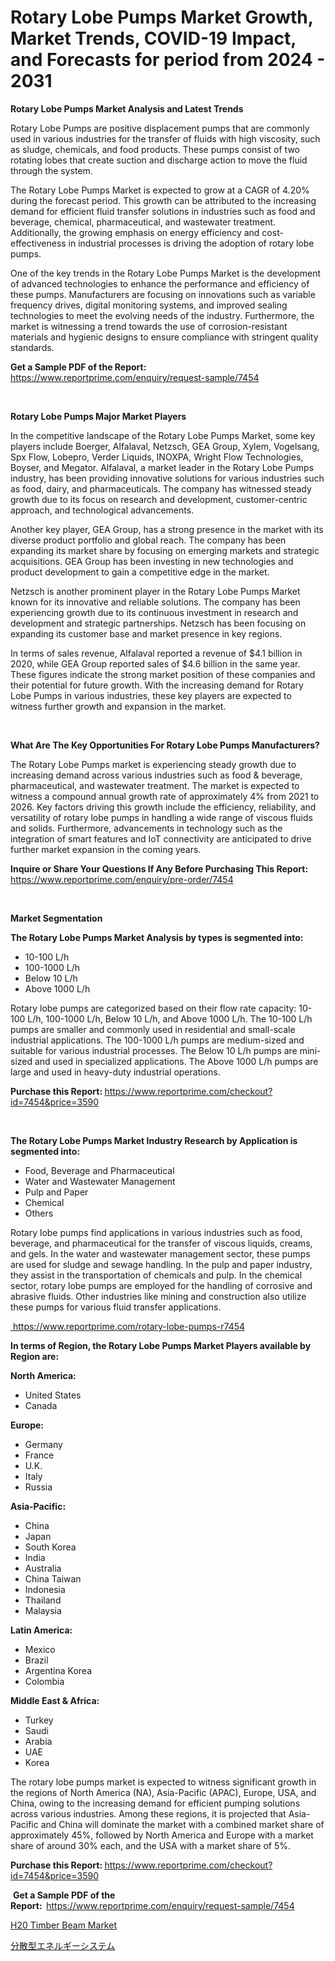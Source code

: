 <p><h1>Rotary Lobe Pumps Market Growth, Market Trends, COVID-19 Impact, and Forecasts for period from 2024 - 2031</h1></p><p><strong>Rotary Lobe Pumps Market Analysis and Latest Trends</strong></p>
<p><p>Rotary Lobe Pumps are positive displacement pumps that are commonly used in various industries for the transfer of fluids with high viscosity, such as sludge, chemicals, and food products. These pumps consist of two rotating lobes that create suction and discharge action to move the fluid through the system.</p><p>The Rotary Lobe Pumps Market is expected to grow at a CAGR of 4.20% during the forecast period. This growth can be attributed to the increasing demand for efficient fluid transfer solutions in industries such as food and beverage, chemical, pharmaceutical, and wastewater treatment. Additionally, the growing emphasis on energy efficiency and cost-effectiveness in industrial processes is driving the adoption of rotary lobe pumps.</p><p>One of the key trends in the Rotary Lobe Pumps Market is the development of advanced technologies to enhance the performance and efficiency of these pumps. Manufacturers are focusing on innovations such as variable frequency drives, digital monitoring systems, and improved sealing technologies to meet the evolving needs of the industry. Furthermore, the market is witnessing a trend towards the use of corrosion-resistant materials and hygienic designs to ensure compliance with stringent quality standards.</p></p>
<p><strong>Get a Sample PDF of the Report:&nbsp;</strong> <a href="https://www.reportprime.com/enquiry/request-sample/7454">https://www.reportprime.com/enquiry/request-sample/7454</a></p>
<p>&nbsp;</p>
<p><strong>Rotary Lobe Pumps Major Market Players</strong></p>
<p><p>In the competitive landscape of the Rotary Lobe Pumps Market, some key players include Boerger, Alfalaval, Netzsch, GEA Group, Xylem, Vogelsang, Spx Flow, Lobepro, Verder Liquids, INOXPA, Wright Flow Technologies, Boyser, and Megator. Alfalaval, a market leader in the Rotary Lobe Pumps industry, has been providing innovative solutions for various industries such as food, dairy, and pharmaceuticals. The company has witnessed steady growth due to its focus on research and development, customer-centric approach, and technological advancements.</p><p>Another key player, GEA Group, has a strong presence in the market with its diverse product portfolio and global reach. The company has been expanding its market share by focusing on emerging markets and strategic acquisitions. GEA Group has been investing in new technologies and product development to gain a competitive edge in the market.</p><p>Netzsch is another prominent player in the Rotary Lobe Pumps Market known for its innovative and reliable solutions. The company has been experiencing growth due to its continuous investment in research and development and strategic partnerships. Netzsch has been focusing on expanding its customer base and market presence in key regions.</p><p>In terms of sales revenue, Alfalaval reported a revenue of $4.1 billion in 2020, while GEA Group reported sales of $4.6 billion in the same year. These figures indicate the strong market position of these companies and their potential for future growth. With the increasing demand for Rotary Lobe Pumps in various industries, these key players are expected to witness further growth and expansion in the market.</p></p>
<p>&nbsp;</p>
<p><strong>What Are The Key Opportunities For Rotary Lobe Pumps Manufacturers?</strong></p>
<p><p>The Rotary Lobe Pumps market is experiencing steady growth due to increasing demand across various industries such as food & beverage, pharmaceutical, and wastewater treatment. The market is expected to witness a compound annual growth rate of approximately 4% from 2021 to 2026. Key factors driving this growth include the efficiency, reliability, and versatility of rotary lobe pumps in handling a wide range of viscous fluids and solids. Furthermore, advancements in technology such as the integration of smart features and IoT connectivity are anticipated to drive further market expansion in the coming years.</p></p>
<p><strong>Inquire or Share Your Questions If Any Before Purchasing This Report:</strong> <a href="https://www.reportprime.com/enquiry/pre-order/7454">https://www.reportprime.com/enquiry/pre-order/7454</a></p>
<p>&nbsp;</p>
<p><strong>Market Segmentation</strong></p>
<p><strong>The Rotary Lobe Pumps Market Analysis by types is segmented into:</strong></p>
<p><ul><li>10-100 L/h</li><li>100-1000 L/h</li><li>Below 10 L/h</li><li>Above 1000 L/h</li></ul></p>
<p><p>Rotary lobe pumps are categorized based on their flow rate capacity: 10-100 L/h, 100-1000 L/h, Below 10 L/h, and Above 1000 L/h. The 10-100 L/h pumps are smaller and commonly used in residential and small-scale industrial applications. The 100-1000 L/h pumps are medium-sized and suitable for various industrial processes. The Below 10 L/h pumps are mini-sized and used in specialized applications. The Above 1000 L/h pumps are large and used in heavy-duty industrial operations.</p></p>
<p><strong>Purchase this Report:&nbsp;</strong><a href="https://www.reportprime.com/checkout?id=7454&price=3590">https://www.reportprime.com/checkout?id=7454&price=3590</a></p>
<p>&nbsp;</p>
<p><strong>The Rotary Lobe Pumps Market Industry Research by Application is segmented into:</strong></p>
<p><ul><li>Food, Beverage and Pharmaceutical</li><li>Water and Wastewater Management</li><li>Pulp and Paper</li><li>Chemical</li><li>Others</li></ul></p>
<p><p>Rotary lobe pumps find applications in various industries such as food, beverage, and pharmaceutical for the transfer of viscous liquids, creams, and gels. In the water and wastewater management sector, these pumps are used for sludge and sewage handling. In the pulp and paper industry, they assist in the transportation of chemicals and pulp. In the chemical sector, rotary lobe pumps are employed for the handling of corrosive and abrasive fluids. Other industries like mining and construction also utilize these pumps for various fluid transfer applications.</p></p>
<p><a href="https://www.reportprime.com/rotary-lobe-pumps-r7454">&nbsp;https://www.reportprime.com/rotary-lobe-pumps-r7454</a></p>
<p><strong>In terms of Region, the Rotary Lobe Pumps Market Players available by Region are:</strong></p>
<p>
    <p> <strong> North America: </strong>
        <ul>
            <li>United States</li>
            <li>Canada</li>
        </ul>
        </p> 
    <p> <strong> Europe: </strong>
        <ul>
            <li>Germany</li>
            <li>France</li>
            <li>U.K.</li>
            <li>Italy</li>
            <li>Russia</li>
        </ul>
        </p> 
    <p> <strong> Asia-Pacific: </strong>
        <ul>
            <li>China</li>
            <li>Japan</li>
            <li>South Korea</li>
            <li>India</li>
            <li>Australia</li>
            <li>China Taiwan</li>
            <li>Indonesia</li>
            <li>Thailand</li>
            <li>Malaysia</li>
        </ul>
        </p> 
    <p> <strong> Latin America: </strong>
        <ul>
            <li>Mexico</li>
            <li>Brazil</li>
            <li>Argentina Korea</li>
            <li>Colombia</li>
        </ul>
        </p> 
    <p> <strong> Middle East & Africa: </strong>
        <ul>
            <li>Turkey</li>
            <li>Saudi</li>
            <li>Arabia</li>
            <li>UAE</li>
            <li>Korea</li>
        </ul>
    </p>
    </p>
<p><p>The rotary lobe pumps market is expected to witness significant growth in the regions of North America (NA), Asia-Pacific (APAC), Europe, USA, and China, owing to the increasing demand for efficient pumping solutions across various industries. Among these regions, it is projected that Asia-Pacific and China will dominate the market with a combined market share of approximately 45%, followed by North America and Europe with a market share of around 30% each, and the USA with a market share of 5%.</p></p>
<p><strong>Purchase this Report: </strong><a href="https://www.reportprime.com/checkout?id=7454&price=3590">https://www.reportprime.com/checkout?id=7454&price=3590</a></p>
<p>&nbsp;<strong>Get a Sample PDF of the Report:&nbsp;&nbsp;</strong><a href="https://www.reportprime.com/enquiry/request-sample/7454">https://www.reportprime.com/enquiry/request-sample/7454</a></p>
<p><strong></strong></p>
<p><p><a href="https://view.publitas.com/reportprime-1/h20-timber-beam-market-the-key-to-successful-business-strategy-forecast-till-2031/">H20 Timber Beam Market</a></p><p><a href="https://github.com/BrionnaBoyle/Market-Research-Report-List-1/blob/main/216789676479.md">分散型エネルギーシステム</a></p></p>